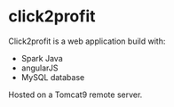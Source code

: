 # click2profit

Click2profit is a web application build with:
- Spark Java
- angularJS
- MySQL database

Hosted on a Tomcat9 remote server.
